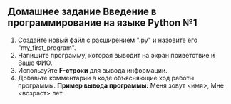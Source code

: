 ## Домашнее задание Введение в программирование на языке Python №1
1. Создайте новый файл с расширением ".py" и назовите его "my_first_program".
2. Напишите программу, которая выводит на экран приветствие и Ваше ФИО.
3. Используйте **F-строки** для вывода информации.
4. Добавьте комментарии в коде объясняющие ход работы программы.
**Пример вывода программы:**
Меня зовут <имя>, Мне <возраст> лет.
